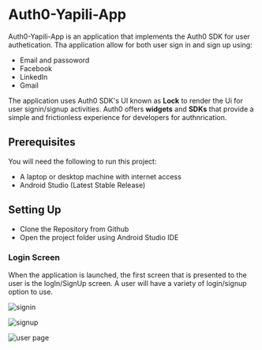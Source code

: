 # Auth0-Yapili-App
Auth0-Yapili-App is an application that implements the Auth0 SDK for user authetication. Tha application allow for both user sign in and sign up using:

* Email and passoword
* Facebook
* LinkedIn
* Gmail

The application uses Auth0 SDK's UI known as **Lock** to render the Ui for user signin/signup activities.
Auth0 offers **widgets** and **SDKs** that provide a simple and frictionless experience for developers for authnrication.

## Prerequisites
You will need the following to run this project:

+ A laptop or desktop machine with internet access
+ Android Studio (Latest Stable Release)

## Setting Up
+ Clone the Repository from Github
+ Open the project folder using Android Studio IDE

### Login Screen
When the application is launched, the first screen that is presented to the user is the logIn/SignUp screen. A user will have a variety of login/signup option to use.

![signin](https://github.com/vibraniumSwaleh/Auth0-Yapili-App/tree/master/screenshots/signin.jpeg)

![signup](https://github.com/vibraniumSwaleh/Auth0-Yapili-App/tree/master/screenshots/signup.jpeg)

![user page](https://github.com/vibraniumSwaleh/Auth0-Yapili-App/tree/master/screenshots/user.jpeg)





